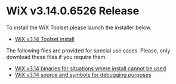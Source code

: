 # WiX v3.14.0.6526 Release

To install the WiX Toolset please launch the installer below.

* [WiX v3.14 Toolset install](pathname:///downloads/v3.14.0.6526/wix314.exe)

The following files are provided for special use cases. Please, only download these files if you require them.

* [WiX v3.14 binaries for situations where install cannot be used](pathname:///downloads/v3.14.0.6526/wix314-binaries.zip)
* [WiX v3.14 source and symbols for debugging purposes](pathname:///downloads/v3.14.0.6526/wix314-debug.zip)
